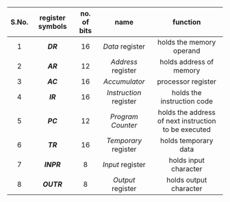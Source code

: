 
| **S.No.** | **register symbols** | **no. of bits** |        **name**        |                     **function**                     |
| :-------: | :------------------: | :-------------: | :--------------------: | :--------------------------------------------------: |
|     1     |       ***DR***       |       16        |    *Data* register     |               holds the memory operand               |
|     2     |       ***AR***       |       12        |   *Address* register   |               holds address of memory                |
|     3     |       ***AC***       |       16        |     *Accumulator*      |                  processor register                  |
|     4     |       ***IR***       |       16        | *Instruction* register |              holds the instruction code              |
|     5     |       ***PC***       |       12        |   *Program Counter*    | holds the address of next instruction to be executed |
|     6     |       ***TR***       |       16        |  *Temporary* register  |                 holds temporary data                 |
|     7     |      ***INPR***      |        8        |    *Input* register    |                holds input character                 |
|     8     |      ***OUTR***      |        8        |   *Output* register    |                holds output character                |